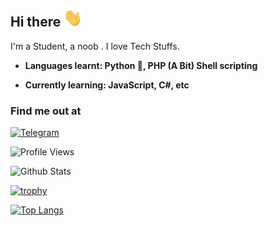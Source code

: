 ## Hi there <img src="https://raw.githubusercontent.com/ABSphreak/ABSphreak/master/gifs/Hi.gif" width="30px">

I'm a Student, a noob . I love Tech Stuffs.

- **Languages learnt: Python :snake:, PHP (A Bit) Shell scripting**
 
- **Currently learning: JavaScript, C#, etc**

### Find me out at
[![Telegram](https://img.shields.io/badge/telegram-1b77FF.svg?style=for-the-badge&logo=telegram)](https://t.me/vixen_23)

![Profile Views](https://hits.seeyoufarm.com/api/count/incr/badge.svg?url=https://github.com/spechide/&title=Profile%20Views)

![Github Stats](https://github-readme-stats.vercel.app/api?username=pr13260&show_icons=true&title_color=fff&icon_color=79ff97&text_color=9f9f9f&bg_color=151515)

[![trophy](https://github-profile-trophy.vercel.app/?username=pr13260&theme=monokai)](https://github.com/pr13260/pr13260)


[![Top Langs](https://github-readme-stats.vercel.app/api/top-langs/?username=pr13260&layout=compact&theme=tokyonight)](https://github.com/pr13260/pr13260)

